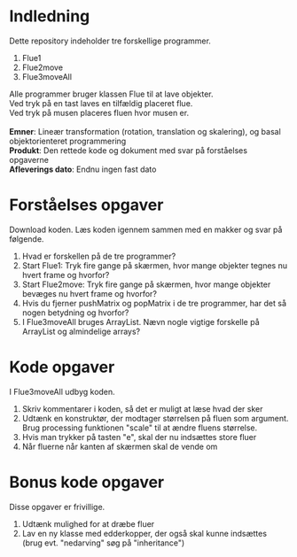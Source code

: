 # Indledning
Dette repository indeholder tre forskellige programmer. <br>
<ol>
  <li>Flue1</li>
  <li>Flue2move</li>
  <li>Flue3moveAll</li>
</ol>
Alle programmer bruger klassen Flue til at lave objekter. <br>
Ved tryk på en tast laves en tilfældig placeret flue. <br>
Ved tryk på musen placeres fluen hvor musen er.<br>
<br>
<b>Emner</b>: Lineær transformation (rotation, translation og skalering), og basal objektorienteret programmering<br>
<b>Produkt</b>: Den rettede kode og dokument med svar på forståelses opgaverne<br> 
<b>Afleverings dato</b>: Endnu ingen fast dato 

# Forståelses opgaver
Download koden. Læs koden igennem sammen med en makker og svar på følgende.
<ol>
  <li>Hvad er forskellen på de tre programmer?
  <li>Start Flue1: Tryk fire gange på skærmen, hvor mange objekter tegnes nu hvert frame og hvorfor?
  <li>Start Flue2move: Tryk fire gange på skærmen, hvor mange objekter bevæges nu hvert frame og hvorfor?
  <li>Hvis du fjerner pushMatrix og popMatrix i de tre programmer, har det så nogen betydning og hvorfor?
  <li>I Flue3moveAll bruges ArrayList. Nævn nogle vigtige forskelle på ArrayList og almindelige arrays?
</ol>

# Kode opgaver
I Flue3moveAll udbyg koden. 
<ol>
  <li>Skriv kommentarer i koden, så det er muligt at læse hvad der sker 
  <li>Udtænk en konstruktør, der modtager størrelsen på fluen som argument. Brug processing funktionen "scale" til at ændre fluens størrelse.
  <li>Hvis man trykker på tasten "e", skal der nu indsættes store fluer
  <li>Når fluerne når kanten af skærmen skal de vende om
</ol>

# Bonus kode opgaver
Disse opgaver er frivillige.
<ol>
  <li>Udtænk mulighed for at dræbe fluer  
  <li>Lav en ny klasse med edderkopper, der også skal kunne indsættes (brug evt. "nedarving" søg på "inheritance")
</ol>
